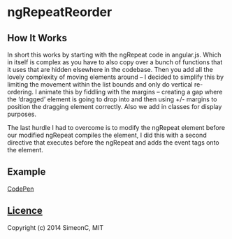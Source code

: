 ngRepeatReorder
===============

## How It Works

In short this works by starting with the ngRepeat code in angular.js. Which in itself is complex as you have to also copy over a bunch of functions that it uses that are hidden elsewhere in the codebase. Then you add all the lovely complexity of moving elements around – I decided to simplify this by limiting the movement within the list bounds and only do vertical re-ordering. I animate this by fiddling with the margins – creating a gap where the ‘dragged’ element is going to drop into and then using +/- margins to position the dragging element correctly. Also we add in classes for display purposes.

The last hurdle I had to overcome is to modify the ngRepeat element before our modified ngRepeat compiles the element, I did this with a second directive that executes before the ngRepeat and adds the event tags onto the element.

## Example

[CodePen](http://codepen.io/SimeonC/pen/AJIyC)


## [Licence](https://github.com/SimeonC/ngRepeatReorder/blob/master/LICENSE)

Copyright (c) 2014 SimeonC, MIT
